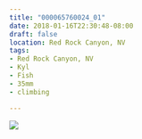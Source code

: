 ```yaml
---
title: "000065760024_01"
date: 2018-01-16T22:30:48-08:00
draft: false
location: Red Rock Canyon, NV
tags:
- Red Rock Canyon, NV
- Kyl
- Fish
- 35mm
- climbing

---
```

![](https://d17enza3bfujl8.cloudfront.net/000065760024_01.jpg)
